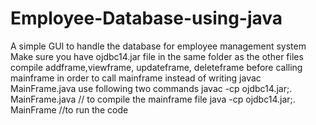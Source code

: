 # Employee-Database-using-java
A simple GUI to handle the database for employee management system
Make sure you have ojdbc14.jar file in the same folder as the other files
compile addframe,viewframe, updateframe, deleteframe before calling mainframe
in order to call mainframe instead of writing javac MainFrame.java use following two commands
javac -cp ojdbc14.jar;. MainFrame.java  // to compile the mainframe file
java -cp ojdbc14.jar;. MainFrame //to run the code

